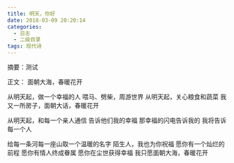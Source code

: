 ```yaml
---
title: 明天，你好
date: 2018-03-09 20:20:14
categories:
  - 日志
  - 二级目录
tags: 现代诗
---
```


摘要：测试
<!--more-->
正文：
面朝大海，春暖花开

从明天起，做一个幸福的人
喂马、劈柴，周游世界
从明天起，关心粮食和蔬菜
我又一所房子，面朝大话，春暖花开

从明天起，和每一个亲人通信
告诉他们我的幸福
那幸福的闪电告诉我的
我将告诉每一个人

给每一条河每一座山取一个温暖的名字
陌生人，我也为你祝福
愿你有一个灿烂的前程
愿你有情人终成眷属
愿你在尘世获得幸福
我只愿面朝大海，春暖花开